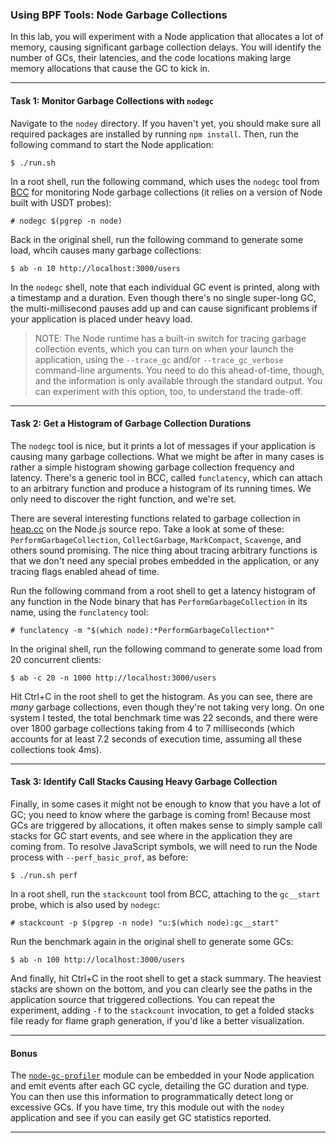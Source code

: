 ### Using BPF Tools: Node Garbage Collections

In this lab, you will experiment with a Node application that allocates a lot of memory, causing significant garbage collection delays. You will identify the number of GCs, their latencies, and the code locations making large memory allocations that cause the GC to kick in.

- - -

#### Task 1: Monitor Garbage Collections with `nodegc`

Navigate to the `nodey` directory. If you haven't yet, you should make sure all required packages are installed by running `npm install`. Then, run the following command to start the Node application:

```
$ ./run.sh
```

In a root shell, run the following command, which uses the `nodegc` tool from [BCC](https://github.com/iovisor/bcc) for monitoring Node garbage collections (it relies on a version of Node built with USDT probes):

```
# nodegc $(pgrep -n node)
```

Back in the original shell, run the following command to generate some load, whcih causes many garbage collections:

```
$ ab -n 10 http://localhost:3000/users
```

In the `nodegc` shell, note that each individual GC event is printed, along with a timestamp and a duration. Even though there's no single super-long GC, the multi-millisecond pauses add up and can cause significant problems if your application is placed under heavy load.

> NOTE: The Node runtime has a built-in switch for tracing garbage collection events, which you can turn on when your launch the application, using the `--trace_gc` and/or `--trace_gc_verbose` command-line arguments. You need to do this ahead-of-time, though, and the information is only available through the standard output. You can experiment with this option, too, to understand the trade-off.

- - -

#### Task 2: Get a Histogram of Garbage Collection Durations

The `nodegc` tool is nice, but it prints a lot of messages if your application is causing many garbage collections. What we might be after in many cases is rather a simple histogram showing garbage collection frequency and latency. There's a generic tool in BCC, called `funclatency`, which can attach to an arbitrary function and produce a histogram of its running times. We only need to discover the right function, and we're set.

There are several interesting functions related to garbage collection in [heap.cc](https://github.com/nodejs/node/blob/2db2857c72c219e5ba1642a345e52cfdd8c44a66/deps/v8/src/heap/heap.cc) on the Node.js source repo. Take a look at some of these: `PerformGarbageCollection`, `CollectGarbage`, `MarkCompact`, `Scavenge`, and others sound promising. The nice thing about tracing arbitrary functions is that we don't need any special probes embedded in the application, or any tracing
flags enabled ahead of time.

Run the following command from a root shell to get a latency histogram of any function in the Node binary that has `PerformGarbageCollection` in its name, using the `funclatency` tool:

```
# funclatency -m "$(which node):*PerformGarbageCollection*"
```

In the original shell, run the following command to generate some load from 20 concurrent clients:

```
$ ab -c 20 -n 1000 http://localhost:3000/users
```

Hit Ctrl+C in the root shell to get the histogram. As you can see, there are _many_ garbage collections, even though they're not taking very long. On one system I tested, the total benchmark time was 22 seconds, and there were over 1800 garbage collections taking from 4 to 7 milliseconds (which accounts for at least 7.2 seconds of execution time, assuming all these collections took 4ms).

- - -

#### Task 3: Identify Call Stacks Causing Heavy Garbage Collection

Finally, in some cases it might not be enough to know that you have a lot of GC; you need to know where the garbage is coming from! Because most GCs are triggered by allocations, it often makes sense to simply sample call stacks for GC start events, and see where in the application they are coming from. To resolve JavaScript symbols, we will need to run the Node process with `--perf_basic_prof`, as before:

```
$ ./run.sh perf
```

In a root shell, run the `stackcount` tool from BCC, attaching to the `gc__start` probe, which is also used by `nodegc`:

```
# stackcount -p $(pgrep -n node) "u:$(which node):gc__start"
```

Run the benchmark again in the original shell to generate some GCs:

```
$ ab -n 100 http://localhost:3000/users
```

And finally, hit Ctrl+C in the root shell to get a stack summary. The heaviest stacks are shown on the bottom, and you can clearly see the paths in the application source that triggered collections. You can repeat the experiment, adding `-f` to the `stackcount` invocation, to get a folded stacks file ready for flame graph generation, if you'd like a better visualization.

- - -

#### Bonus

The [`node-gc-profiler`](https://github.com/bretcope/node-gc-profiler) module can be embedded in your Node application and emit events after each GC cycle, detailing the GC duration and type. You can then use this information to programmatically detect long or excessive GCs. If you have time, try this module out with the `nodey` application and see if you can easily get GC statistics reported.

- - -
